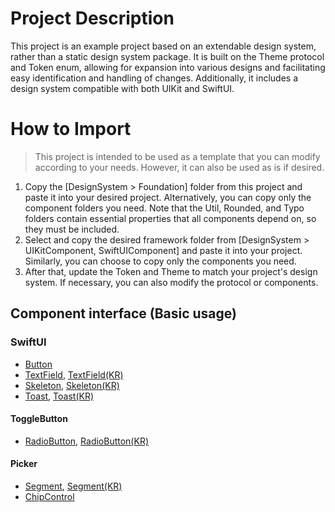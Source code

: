 # Project Description
This project is an example project based on an extendable design system, rather than a static design system package. It is built on the Theme protocol and Token enum, allowing for expansion into various designs and facilitating easy identification and handling of changes. Additionally, it includes a design system compatible with both UIKit and SwiftUI.

# How to Import
> This project is intended to be used as a template that you can modify according to your needs. However, it can also be used as is if desired.
1. Copy the [DesignSystem > Foundation] folder from this project and paste it into your desired project. Alternatively, you can copy only the component folders you need. Note that the Util, Rounded, and Typo folders contain essential properties that all components depend on, so they must be included.
2. Select and copy the desired framework folder from [DesignSystem > UIKitComponent, SwiftUIComponent] and paste it into your project. Similarly, you can choose to copy only the components you need.
3. After that, update the Token and Theme to match your project's design system. If necessary, you can also modify the protocol or components.

## Component interface (Basic usage)
### SwiftUI
- [Button](https://github.com/dodo849/DesignSystemBookApp/blob/main/DesignSystemBookApp/DesignSystem/SwiftUIComponent/Button/README_BUTTON.md)
- [TextField](https://github.com/dodo849/DesignSystemBookApp/blob/main/DesignSystemBookApp/DesignSystem/SwiftUIComponent/TextField/README_TEXTFIELD.md), [TextField(KR)](https://github.com/dodo849/DesignSystemBookApp/blob/main/DesignSystemBookApp/DesignSystem/SwiftUIComponent/TextField/README_TEXTFIELD_KR.md)
- [Skeleton](https://github.com/dodo849/DesignSystemBookApp/blob/main/DesignSystemBookApp/DesignSystem/SwiftUIComponent/Skeleton/README_SKELETON.md), [Skeleton(KR)](https://github.com/dodo849/DesignSystemBookApp/blob/main/DesignSystemBookApp/DesignSystem/SwiftUIComponent/Skeleton/README_SKELETON_KR.md)
- [Toast](https://github.com/dodo849/DesignSystemBookApp/blob/main/DesignSystemBookApp/DesignSystem/SwiftUIComponent/Toast/README_TOAST.md), [Toast(KR)](https://github.com/dodo849/DesignSystemBookApp/blob/main/DesignSystemBookApp/DesignSystem/SwiftUIComponent/Toast/README_TOAST_KR.md)
#### ToggleButton
- [RadioButton](https://github.com/dodo849/DesignSystemBookApp/blob/main/DesignSystemBookApp/DesignSystem/SwiftUIComponent/ToggleButton/Component/RadioButton/README_RADIOBUTTON_SWIFTUI.md), [RadioButton(KR)](https://github.com/dodo849/DesignSystemBookApp/blob/main/DesignSystemBookApp/DesignSystem/SwiftUIComponent/ToggleButton/Component/RadioButton/README_RADIOBUTTON_SWIFTUI(KR).md)

#### Picker
- [Segment](https://github.com/dodo849/DesignSystemBookApp/blob/main/DesignSystemBookApp/DesignSystem/SwiftUIComponent/Picker/Segment/README_SEGMENTCONTROL.md), [Segment(KR)](https://github.com/dodo849/DesignSystemBookApp/blob/main/DesignSystemBookApp/DesignSystem/SwiftUIComponent/Picker/Segment/README_SEGMENTCONTROL_KR.md)
- [ChipControl](https://github.com/dodo849/DesignSystemBookApp/blob/main/DesignSystemBookApp/DesignSystem/SwiftUIComponent/Picker/ChipControl/README_CHIPCONTROL.md)
